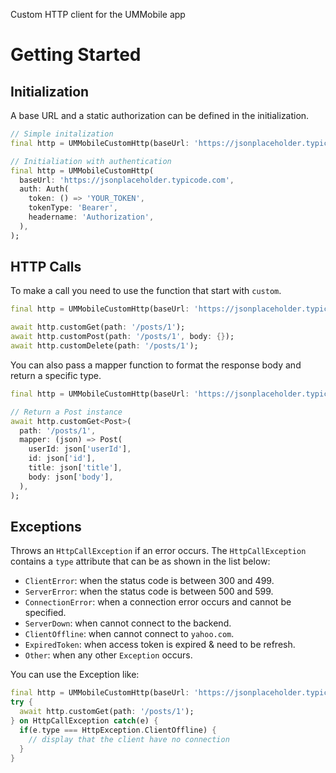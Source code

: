 Custom HTTP client for the UMMobile app

# Getting Started
## Initialization
A base URL and a static authorization can be defined in the initialization.
```dart
// Simple initalization
final http = UMMobileCustomHttp(baseUrl: 'https://jsonplaceholder.typicode.com');

// Initialiation with authentication
final http = UMMobileCustomHttp(
  baseUrl: 'https://jsonplaceholder.typicode.com',
  auth: Auth(
    token: () => 'YOUR_TOKEN',
    tokenType: 'Bearer',
    headername: 'Authorization',
  ),
);
```

## HTTP Calls
To make a call you need to use the function that start with `custom`.
```dart
final http = UMMobileCustomHttp(baseUrl: 'https://jsonplaceholder.typicode.com');\

await http.customGet(path: '/posts/1');
await http.customPost(path: '/posts/1', body: {});
await http.customDelete(path: '/posts/1');
```

You can also pass a mapper function to format the response body and return a specific type.
```dart
final http = UMMobileCustomHttp(baseUrl: 'https://jsonplaceholder.typicode.com');

// Return a Post instance
await http.customGet<Post>(
  path: '/posts/1',
  mapper: (json) => Post(
    userId: json['userId'],
    id: json['id'],
    title: json['title'],
    body: json['body'],
  ),
);
```

## Exceptions
Throws an `HttpCallException` if an error occurs. The `HttpCallException` contains a `type` attribute that can be as shown in the list below:

- `ClientError`: when the status code is between 300 and 499.
- `ServerError`: when the status code is between 500 and 599.
- `ConnectionError`: when a connection error occurs and cannot be specified.
- `ServerDown`: when cannot connect to the backend.
- `ClientOffline`: when cannot connect to `yahoo.com`.
- `ExpiredToken`: when access token is expired & need to be refresh.
- `Other`: when any other `Exception` occurs.

You can use the Exception like:
```dart
final http = UMMobileCustomHttp(baseUrl: 'https://jsonplaceholder.typicode.com');
try {
  await http.customGet(path: '/posts/1');
} on HttpCallException catch(e) {
  if(e.type === HttpException.ClientOffline) {
    // display that the client have no connection
  }
}
```
